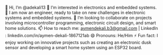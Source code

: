 👋 Hi, I’m @adekali13
👀 I’m interested in electronics and embedded systems.
🌱 I am now an engineer, ready to take on new challenges in electronic systems and embedded systems.
💞️ I’m looking to collaborate on projects involving microcontroller programming, electronic circuit design, and smart home solutions.
📫 How to reach me: aymendekali.b3@gmail.com | LinkedIn : linkedin.com/in/aymen-dekali-1867121ab
😄 Pronouns: He/Him
⚡ Fun fact: I enjoy working on innovative projects such as creating an electronic dusk sensor and developing a smart home system using an ESP32 board.
